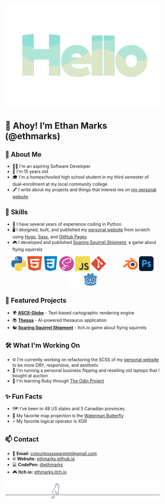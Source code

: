<div align="center">
<img src="assets/hello_spearmint_palette.gif" width=550px alt="Hello">
</div>

# 👋 Ahoy! I’m Ethan Marks (@ethmarks)

## 🌟 About Me
- 🧑‍💻 I'm an aspiring Software Developer
- 🎂 I'm 15 years old
- 🎓 I'm a homeschooled high school student in my third semester of dual-enrollment at my local community college
- 🖋️ I write about my projects and things that interest me on [my personal website](https://ethmarks.github.io/posts)

## 🧰 Skills
- 🐍 I have several years of experience coding in Python
- 🖥️ I designed, built, and published my [personal website](https://ethmarks.github.io) from scratch using [Hugo](https://gohugo.io/), [Sass](https://sass-lang.com/), and [GitHub Pages](https://docs.github.com/en/pages)
- 🎮 I developed and published [Soaring Squirrel Shipment](https://ethmarks.itch.io/soaring-squirrel-shipment), a game about flying squirrels

<div align="center">
<a href="https://www.python.org/"><img src="assets/icons/python.svg" width="48" height="48" alt="Python" title="Python"></a>
<a href="https://developer.mozilla.org/en-US/docs/Web/HTML"><img src="assets/icons/html.svg" width="48" height="48" alt="HTML" title="HTML"></a>
<a href="https://developer.mozilla.org/en-US/docs/Web/CSS"><img src="assets/icons/css.svg" width="48" height="48" alt="CSS" title="CSS"></a>
<a href="https://sass-lang.com/"><img src="assets/icons/sass.svg" width="48" height="48" alt="Sass" title="Sass"></a>
<a href="https://developer.mozilla.org/en-US/docs/Web/JavaScript"><img src="assets/icons/javascript.svg" width="48" height="48" alt="JavaScript" title="JavaScript"></a>
<a href="https://git-scm.com/"><img src="assets/icons/git.svg" width="48" height="48" alt="Git" title="Git"></a>
<a href="https://github.com/"><img src="assets/icons/github.svg" width="48" height="48" alt="GitHub" title="GitHub"></a>
<a href="https://www.blender.org/"><img src="assets/icons/blender.svg" width="48" height="48" alt="Blender" title="Blender"></a>
<a href="https://www.adobe.com/products/photoshop.html"><img src="assets/icons/photoshop.svg" width="48" height="48" alt="Photoshop" title="Photoshop"></a>
<a href="https://unity.com/"><img src="assets/icons/unity.svg" width="48" height="48" alt="Unity" title="Unity"></a>
<a href="https://godotengine.org/"><img src="assets/icons/godot.svg" width="48" height="48" alt="Godot" title="Godot"></a>
</div>

## 🚀 Featured Projects
- 🌍 **[ASCII-Globe](https://ethmarks.github.io/posts/asciiglobe/)** - Text-based cartographic rendering engine
- 📚 **[Thessa](https://ethmarks.github.io/posts/thessa/)** - AI-powered thesaurus application
- 🐿️ **[Soaring Squirrel Shipment](https://ethmarks.itch.io/soaring-squirrel-shipment)** - Itch.io game about flying squirrels

## 🛠️ What I'm Working On

- 🌐 I'm currently working on refactoring the SCSS of my [personal website](https://ethmarks.github.io) to be more DRY, responsive, and aesthetic
- 💼 I'm running a personal business flipping and reselling old laptops that I bought at auction
- 💎 I'm learning Ruby through [The Odin Project](https://www.theodinproject.com/paths/full-stack-ruby-on-rails/courses/ruby)

## ✨ Fun Facts

- 🗺️ I've been to 48 US states and 5 Canadian provinces
- 🦋 My favorite map projection is the [Waterman Butterfly](https://ethmarks.github.io/posts/waterman/)
- ⚡ My favorite logical operator is XOR

## 📫 Contact

- 📧 **Email:** [colourlessspearmint@gmail.com](mailto:colourlessspearmint@gmail.com)
- 🌐 **Website:** [ethmarks.github.io](https://ethmarks.github.io)
- 💻 **CodePen:** [@ethmarks](https://codepen.io/ethmarks)
- 🎮 **Itch.io:** [ethmarks.itch.io](https://ethmarks.itch.io/)

<div align="center"><img src="assets/cat_footer.svg" alt=""></div>
